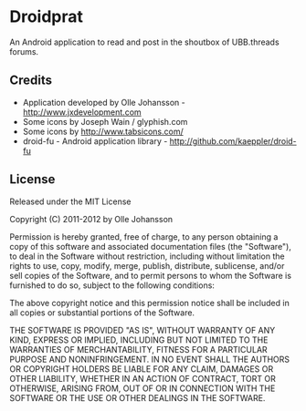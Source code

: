 Droidprat
=========

An Android application to read and post in the shoutbox of UBB.threads forums.

Credits
-------

 * Application developed by Olle Johansson - http://www.jxdevelopment.com
 * Some icons by Joseph Wain / glyphish.com
 * Some icons by http://www.tabsicons.com/
 * droid-fu - Android application library - http://github.com/kaeppler/droid-fu

License
-------
Released under the MIT License

Copyright (C) 2011-2012 by Olle Johansson

Permission is hereby granted, free of charge, to any person obtaining a copy
of this software and associated documentation files (the "Software"), to deal
in the Software without restriction, including without limitation the rights
to use, copy, modify, merge, publish, distribute, sublicense, and/or sell
copies of the Software, and to permit persons to whom the Software is
furnished to do so, subject to the following conditions:

The above copyright notice and this permission notice shall be included in
all copies or substantial portions of the Software.

THE SOFTWARE IS PROVIDED "AS IS", WITHOUT WARRANTY OF ANY KIND, EXPRESS OR
IMPLIED, INCLUDING BUT NOT LIMITED TO THE WARRANTIES OF MERCHANTABILITY,
FITNESS FOR A PARTICULAR PURPOSE AND NONINFRINGEMENT. IN NO EVENT SHALL THE
AUTHORS OR COPYRIGHT HOLDERS BE LIABLE FOR ANY CLAIM, DAMAGES OR OTHER
LIABILITY, WHETHER IN AN ACTION OF CONTRACT, TORT OR OTHERWISE, ARISING FROM,
OUT OF OR IN CONNECTION WITH THE SOFTWARE OR THE USE OR OTHER DEALINGS IN
THE SOFTWARE.
